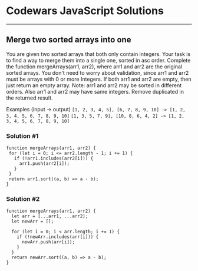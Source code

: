 # Codewars JavaScript Solutions

---

## Merge two sorted arrays into one

You are given two sorted arrays that both only contain integers.
Your task is to find a way to merge them into a single one, sorted in asc order.
Complete the function mergeArrays(arr1, arr2), where arr1 and arr2 are the original sorted arrays.
You don't need to worry about validation, since arr1 and arr2 must be arrays with 0 or more Integers.
If both arr1 and arr2 are empty, then just return an empty array.
Note: arr1 and arr2 may be sorted in different orders. Also arr1 and arr2 may have same integers.
Remove duplicated in the returned result.

Examples (input -> output)
`[1, 2, 3, 4, 5], [6, 7, 8, 9, 10] -> [1, 2, 3, 4, 5, 6, 7, 8, 9, 10]`
`[1, 3, 5, 7, 9], [10, 8, 6, 4, 2] -> [1, 2, 3, 4, 5, 6, 7, 8, 9, 10]`

### Solution #1

```
function mergeArrays(arr1, arr2) {
 for (let i = 0; i <= arr2.length - 1; i += 1) {
   if (!arr1.includes(arr2[i])) {
     arr1.push(arr2[i]);
   }
 }
 return arr1.sort((a, b) => a - b);
}
```

### Solution #2

```
function mergeArrays(arr1, arr2) {
  let arr = [...arr1, ...arr2];
  let newArr = [];

  for (let i = 0; i < arr.length; i += 1) {
    if (!newArr.includes(arr[i])) {
      newArr.push(arr[i]);
    }
  }
  return newArr.sort((a, b) => a - b);
}

```
